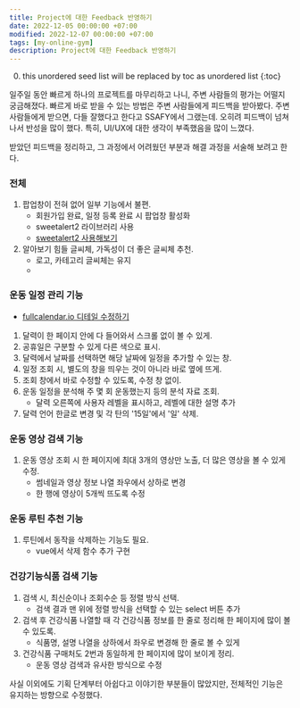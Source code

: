 ```yaml
---
title: Project에 대한 Feedback 반영하기
date: 2022-12-05 00:00:00 +07:00
modified: 2022-12-07 00:00:00 +07:00
tags: [my-online-gym]
description: Project에 대한 Feedback 반영하기
---
```

0. this unordered seed list will be replaced by toc as unordered list
{:toc}

일주일 동안 빠르게 하나의 프로젝트를 마무리하고 나니, 주변 사람들의 평가는 어떨지 궁금해졌다. 빠르게 바로 받을 수 있는 방법은 주변 사람들에게 피드백을 받아봤다. 주변 사람들에게 받으면, 다들 잘했다고 한다고 SSAFY에서 그랬는데. 오히려 피드백이 넘쳐나서 반성을 많이 했다. 특히, UI/UX에 대한 생각이 부족했음을 많이 느꼈다.

받았던 피드백을 정리하고, 그 과정에서 어려웠던 부분과 해결 과정을 서술해 보려고 한다.

### 전체
1. 팝업창이 전혀 없어 일부 기능에서 불편.
    - 회원가입 완료, 일정 등록 완료 시 팝업창 활성화
    - sweetalert2 라이브러리 사용
    - [sweetalert2 사용해보기]()
2. 알아보기 힘들 글씨체, 가독성이 더 좋은 글씨체 추천.
    - 로고, 카테고리 글씨체는 유지
    - 

### 운동 일정 관리 기능
- [fullcalendar.io 디테일 수정하기]()

1. 달력이 한 페이지 안에 다 들어와서 스크롤 없이 볼 수 있게.
2. 공휴일은 구분할 수 있게 다른 색으로 표시.
3. 달력에서 날짜를 선택하면 해당 날짜에 일정을 추가할 수 있는 창.
4. 일정 조회 시, 별도의 창을 띄우는 것이 아니라 바로 옆에 뜨게.
5. 조회 창에서 바로 수정할 수 있도록, 수정 창 없이.
6. 운동 일정을 분석해 주 몇 회 운동했는지 등의 분석 자료 조회.
    - 달력 오른쪽에 사용자 레벨을 표시하고, 레벨에 대한 설명 추가
7. 달력 언어 한글로 변경 및 각 탄의 '15일'에서 '일' 삭제.

### 운동 영상 검색 기능
1. 운동 영상 조회 시 한 페이지에 최대 3개의 영상만 노출, 더 많은 영상을 볼 수 있게 수정.
    - 썸네일과 영상 정보 나열 좌우에서 상하로 변경
    - 한 행에 영상이 5개씩 뜨도록 수정

### 운동 루틴 추천 기능
1. 루틴에서 동작을 삭제하는 기능도 필요.
    - vue에서 삭제 함수 추가 구현

### 건강기능식품 검색 기능
1. 검색 시, 최신순이나 조회수순 등 정렬 방식 선택.
    - 검색 결과 맨 위에 정렬 방식을 선택할 수 있는 select 버튼 추가
3. 검색 후 건강식품 나열할 때 각 건강식품 정보를 한 줄로 정리해 한 페이지에 많이 볼 수 있도록.
    - 식품명, 설명 나열을 상하에서 좌우로 변경해 한 줄로 볼 수 있게
5. 건강식품 구매처도 2번과 동일하게 한 페이지에 많이 보이게 정리.
    - 운동 영상 검색과 유사한 방식으로 수정

사실 이외에도 기획 단계부터 아쉽다고 이야기한 부분들이 많았지만, 전체적인 기능은 유지하는 방향으로 수정했다. 
